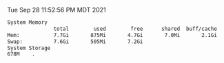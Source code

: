 Tue Sep 28 11:52:56 PM MDT 2021
```bash
System Memory
               total        used        free      shared  buff/cache   available
Mem:           7.7Gi       875Mi       4.7Gi       7.0Mi       2.1Gi       6.5Gi
Swap:          7.6Gi       505Mi       7.2Gi
System Storage
678M	.
```
```bash

